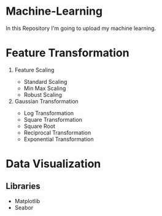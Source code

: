 # Machine-Learning
In this Repository I'm going to upload my machine learning.
# Feature Transformation
<html>
<ol>
  <li>Feature Scaling</li>
  <ul>
    <li>Standard Scaling</li>
    <li>Min Max Scaling</li>
    <li>Robust Scaling</li>
  </ul>
  <li>Gaussian Transformation</li>
    <ul>
    <li>Log Transformation</li>
    <li>Square Transformation</li>
    <li>Square Root</li>
    <li>Reciprocal Transformation</li>
    <li>Exponential Transformation</li>
    </ul>
</ol>
</html>

# Data Visualization
## Libraries

- Matplotlib
- Seabor
